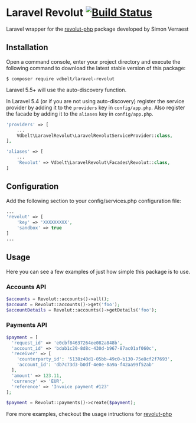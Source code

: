 # Laravel Revolut [![Build Status](https://travis-ci.org/vdbelt/laravel-revolut.svg?branch=master)](https://travis-ci.org/vdbelt/laravel-revolut)

Laravel wrapper for the [revolut-php](https://github.com/sverraest/revolut-php) package developed by Simon Verraest

## Installation
Open a command console, enter your project directory and execute the
following command to download the latest stable version of this package:

```console
$ composer require vdbelt/laravel-revolut
```

Laravel 5.5+ will use the auto-discovery function.

In Laravel 5.4 (or if you are not using auto-discovery) register the service provider by adding it to the `providers` key in `config/app.php`. Also register the facade by adding it to the `aliases` key in `config/app.php`.

```php
'providers' => [
    ...
    Vdbelt\LaravelRevolut\LaravelRevolutServiceProvider::class,
],

'aliases' => [
    ...
    'Revolut' => Vdbelt\LaravelRevolut\Facades\Revolut::class,
]
```

## Configuration
Add the following section to your config/services.php configuration file:

```php
...
'revolut' => [
    'key' => 'XXXXXXXXX',
    'sandbox' => true
]
...
```

## Usage

Here you can see a few examples of just how simple this package is to use.

### Accounts API

```php
$accounts = Revolut::accounts()->all();
$account = Revolut::accounts()->get('foo');
$accountDetails = Revolut::accounts()->getDetails('foo');
```

### Payments API
```php
$payment = [
  'request_id' => 'e0cbf84637264ee082a848b',
  'account_id' => 'bdab1c20-8d8c-430d-b967-87ac01af060c',
  'receiver' => [
    'counterparty_id': '5138z40d1-05bb-49c0-b130-75e8cf2f7693',
    'account_id': 'db7c73d3-b0df-4e0e-8a9a-f42aa99f52ab'
  ],
  'amount' => 123.11,
  'currency' => 'EUR',
  'reference' => 'Invoice payment #123'
];

$payment = Revolut::payments()->create($payment);
```

Fore more examples, checkout the usage intructions for [revolut-php](https://github.com/sverraest/revolut-php)